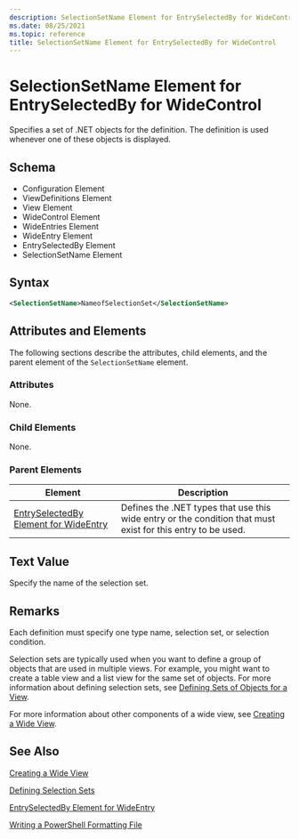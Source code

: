 ```yaml
---
description: SelectionSetName Element for EntrySelectedBy for WideControl
ms.date: 08/25/2021
ms.topic: reference
title: SelectionSetName Element for EntrySelectedBy for WideControl
---
```

# SelectionSetName Element for EntrySelectedBy for WideControl

Specifies a set of .NET objects for the definition. The definition is used whenever one of these
objects is displayed.

## Schema

- Configuration Element
- ViewDefinitions Element
- View Element
- WideControl Element
- WideEntries Element
- WideEntry Element
- EntrySelectedBy Element
- SelectionSetName Element

## Syntax

```xml
<SelectionSetName>NameofSelectionSet</SelectionSetName>

```

## Attributes and Elements

The following sections describe the attributes, child elements, and the parent element of the
`SelectionSetName` element.

### Attributes

None.

### Child Elements

None.

### Parent Elements

|Element|Description|
|-------------|-----------------|
|[EntrySelectedBy Element for WideEntry](./entryselectedby-element-for-wideentry-format.md)|Defines the .NET types that use this wide entry or the condition that must exist for this entry to be used.|

## Text Value

Specify the name of the selection set.

## Remarks

Each definition must specify one type name, selection set, or selection condition.

Selection sets are typically used when you want to define a group of objects that are used in
multiple views. For example, you might want to create a table view and a list view for the same set
of objects. For more information about defining selection sets, see [Defining Sets of Objects for a View](./defining-selection-sets.md).

For more information about other components of a wide view, see [Creating a Wide View](./creating-a-wide-view.md).

## See Also

[Creating a Wide View](./creating-a-wide-view.md)

[Defining Selection Sets](./defining-selection-sets.md)

[EntrySelectedBy Element for WideEntry](./entryselectedby-element-for-wideentry-format.md)

[Writing a PowerShell Formatting File](./writing-a-powershell-formatting-file.md)
